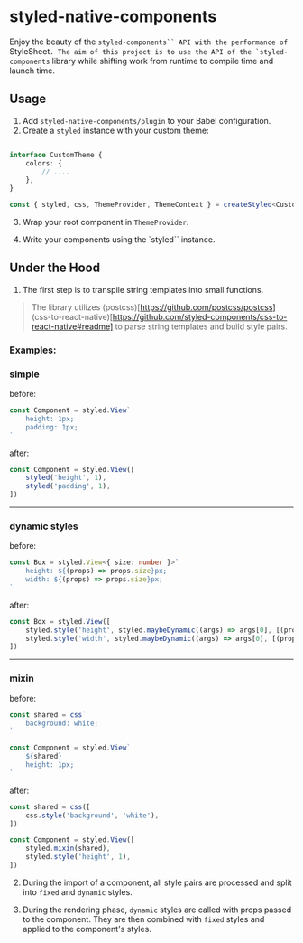 # styled-native-components

Enjoy the beauty of the `styled-components`` API with the performance of `StyleSheet``. The aim of this project is to use the API of the `styled-components`` library while shifting work from runtime to compile time and launch time.

## Usage
1. Add `styled-native-components/plugin` to your Babel configuration.
2. Create a `styled` instance with your custom theme:
```typescript

interface CustomTheme {
    colors: {
        // ....
    },
}

const { styled, css, ThemeProvider, ThemeContext } = createStyled<CustomTheme>()
```
3. Wrap your root component in `ThemeProvider`.

4. Write your components using the `styled`` instance.


## Under the Hood

1. The first step is to transpile string templates into small functions.


> The library utilizes (postcss)[https://github.com/postcss/postcss] (css-to-react-native)[https://github.com/styled-components/css-to-react-native#readme] to parse string templates and build style pairs.


### Examples:

### simple 
before:
```typescript
const Component = styled.View`
    height: 1px;
    padding: 1px;
`
```

after:
```typescript
const Component = styled.View([
    styled('height', 1),
    styled('padding', 1),
])
```
-----
### dynamic styles
before:
```typescript
const Box = styled.View<{ size: number }>`
    height: ${(props) => props.size}px;
    width: ${(props) => props.size}px;
`
```

after:
```typescript
const Box = styled.View([
    styled.style('height', styled.maybeDynamic((args) => args[0], [(props) => props.size])),
    styled.style('width', styled.maybeDynamic((args) => args[0], [(props) => props.size])),
])
```

-----
### mixin

before:
```typescript
const shared = css`
    background: white;
`

const Component = styled.View`
    ${shared}
    height: 1px;
`
```

after:
```typescript
const shared = css([
    css.style('background', 'white'),
])

const Component = styled.View([
    styled.mixin(shared),
    styled.style('height', 1),
])
```

2. During the import of a component, all style pairs are processed and split into `fixed` and `dynamic` styles.

3. During the rendering phase, `dynamic` styles are called with props passed to the component. They are then combined with `fixed` styles and applied to the component's styles.
